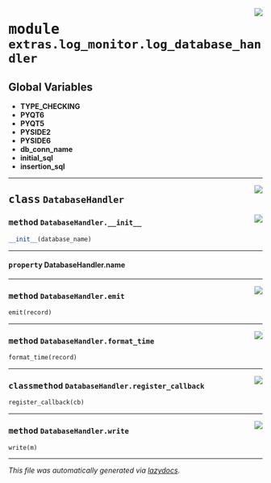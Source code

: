 <!-- markdownlint-disable -->

<a href="https://github.com/qtstrap/qtstrap/blob/master\qtstrap\extras\log_monitor\log_database_handler.py#L0"><img align="right" style="float:right;" src="https://img.shields.io/badge/-source-cccccc?style=flat-square"></a>

# <kbd>module</kbd> `extras.log_monitor.log_database_handler`




**Global Variables**
---------------
- **TYPE_CHECKING**
- **PYQT6**
- **PYQT5**
- **PYSIDE2**
- **PYSIDE6**
- **db_conn_name**
- **initial_sql**
- **insertion_sql**


---

<a href="https://github.com/qtstrap/qtstrap/blob/master\qtstrap\extras\log_monitor\log_database_handler.py#L62"><img align="right" style="float:right;" src="https://img.shields.io/badge/-source-cccccc?style=flat-square"></a>

## <kbd>class</kbd> `DatabaseHandler`




<a href="https://github.com/qtstrap/qtstrap/blob/master\qtstrap\extras\log_monitor\log_database_handler.py#L67"><img align="right" style="float:right;" src="https://img.shields.io/badge/-source-cccccc?style=flat-square"></a>

### <kbd>method</kbd> `DatabaseHandler.__init__`

```python
__init__(database_name)
```






---

#### <kbd>property</kbd> DatabaseHandler.name







---

<a href="https://github.com/qtstrap/qtstrap/blob/master\qtstrap\extras\log_monitor\log_database_handler.py#L79"><img align="right" style="float:right;" src="https://img.shields.io/badge/-source-cccccc?style=flat-square"></a>

### <kbd>method</kbd> `DatabaseHandler.emit`

```python
emit(record)
```





---

<a href="https://github.com/qtstrap/qtstrap/blob/master\qtstrap\extras\log_monitor\log_database_handler.py#L76"><img align="right" style="float:right;" src="https://img.shields.io/badge/-source-cccccc?style=flat-square"></a>

### <kbd>method</kbd> `DatabaseHandler.format_time`

```python
format_time(record)
```





---

<a href="https://github.com/qtstrap/qtstrap/blob/master\qtstrap\extras\log_monitor\log_database_handler.py#L104"><img align="right" style="float:right;" src="https://img.shields.io/badge/-source-cccccc?style=flat-square"></a>

### <kbd>classmethod</kbd> `DatabaseHandler.register_callback`

```python
register_callback(cb)
```





---

<a href="https://github.com/qtstrap/qtstrap/blob/master\qtstrap\extras\log_monitor\log_database_handler.py#L108"><img align="right" style="float:right;" src="https://img.shields.io/badge/-source-cccccc?style=flat-square"></a>

### <kbd>method</kbd> `DatabaseHandler.write`

```python
write(m)
```








---

_This file was automatically generated via [lazydocs](https://github.com/ml-tooling/lazydocs)._
